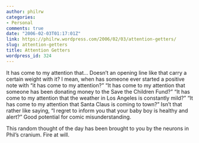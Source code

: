 ```yaml
---
author: philrw
categories:
- Personal
comments: true
date: "2006-02-03T01:17:01Z"
link: https://philrw.wordpress.com/2006/02/03/attention-getters/
slug: attention-getters
title: Attention Getters
wordpress_id: 324
---
```


It has come to my attention that... Doesn’t an opening line like that
carry a certain weight with it? I mean, when has someone ever started a
positive note with “it has come to my attention?” “It has come to my
attention that someone has been donating money to the Save the Children
Fund?” “It has come to my attention that the weather in Los Angeles is
constantly mild?” “It has come to my attention that Santa Claus is
coming to town?” Isn’t that rather like saying, “I regret to inform you
that your baby boy is healthy and alert?” Good potential for comic
misunderstanding.




This random thought of the day has been brought to you by the neurons in Phil’s cranium. Fire at will.




